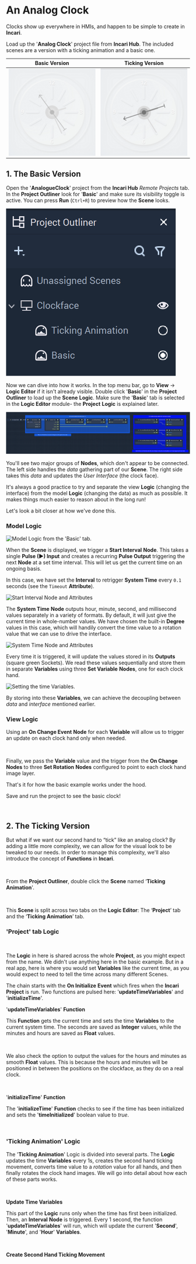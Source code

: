 # An Analog Clock

Clocks show up everywhere in HMIs, and happen to be simple to create in **Incari**.

Load up the '**Analog Clock**' project file from **Incari Hub**. The included scenes are a version with a ticking animation and a basic one.

Basic Version           |  Ticking Version
:-------------------------:|:-------------------------:
![](../.gitbook/assets/basicclock.gif)  |  ![](../.gitbook/assets/tickingclock.gif)

## 1. The Basic Version

Open the '**AnalogueClock**' project from the **Incari Hub** _Remote Projects_ tab. In the **Project Outliner** look for '**Basic**' and make sure its visibility toggle is active. You can press **Run** (`Ctrl+R`) to preview how the **Scene** looks.

![The **Project Outliner** with an active visibility toggle for the '**Basic Scene**'. ](../.gitbook/assets/clockoutliner.png)

Now we can dive into how it works. In the top menu bar, go to **View** -> **Logic Editor** if it isn't already visible. Double click '**Basic**' in the **Project Outliner** to load up the **Scene** **Logic**. Make sure the '**Basic**' tab is selected in the **Logic Editor** module- the **Project** **Logic** is explained later.

![All **Logic** from the '**Basic**' tab in the **Logic Editor**.](../.gitbook/assets/clockbasiclogic.png)

You'll see two major groups of **Nodes**, which don't appear to be connected. The left side handles the _data_ gathering part of our **Scene**. The right side takes this _data_ and updates the _User Interface_ (the clock face).

It's always a good practice to try and separate the view **Logic** (changing the interface) from the model **Logic** (changing the data) as much as possible. It makes things much easier to reason about in the long run!

Let's look a bit closer at how we've done this.

### Model Logic

![Model **Logic** from the 'Basic' tab.]()

When the **Scene** is displayed, we trigger a **Start Interval** **Node**. This takes a single **Pulse (►) Input** and creates a recurring **Pulse Output** triggering the next **Node** at a set time interval. This will let us get the current time on an ongoing basis.

In this case, we have set the **Interval** to retrigger **System Time** every `0.1` seconds (see the `Timeout` **Attribute**).

![Start Interval Node and Attributes]()

The **System Time** **Node** outputs hour, minute, second, and millisecond values separately in a variety of formats. By default, it will just give the current time in whole-number values. We have chosen the built-in **Degree** values in this case, which will handily convert the time value to a rotation value that we can use to drive the interface.

![System Time Node and Attributes]()

Every time it is triggered, it will update the values stored in its **Outputs** (square green Sockets). We read these values sequentially and store them in separate **Variables** using three **Set Variable** **Nodes**, one for each clock hand.

![Setting the time Variables.]()

By storing into these **Variables**, we can achieve the decoupling between _data_ and _interface_ mentioned earlier.

### View Logic

Using an **On Change Event** **Node** for each **Variable** will allow us to trigger an update on each clock hand only when needed. 

![]()

Finally, we pass the **Variable** value and the trigger from the **On Change** **Nodes** to three **Set Rotation** **Nodes** configured to point to each clock hand image layer.

That's it for how the basic example works under the hood.

Save and run the project to see the basic clock!

![]()

## 2. The Ticking Version

But what if we want our second hand to “tick” like an analog clock? By adding a little more complexity, we can allow for the visual look to be tweaked to our needs. In order to manage this complexity, we'll also introduce the concept of **Functions** in **Incari**.

![]()

From the **Project Outliner**, double click the **Scene** named ‘**Ticking Animation**'.

![]()

This **Scene** is split across two tabs on the **Logic Editor**: The ‘**Project**’ tab and the ‘**Ticking Animation**’ tab.

### 'Project' tab Logic

![]()

The **Logic** in here is shared across the whole **Project**, as you might expect from the name. We didn't use anything here in the basic example. But in a real app, here is where you would set **Variables** like the current time, as you would expect to need to tell the time across many different Scenes.

The chain starts with the **On Initialize** **Event** which fires when the **Incari** **Project** is run. Two functions are pulsed here: '**updateTimeVariables**' and '**initializeTime**'.

'**updateTimeVariables**' **Function**

This **Function** gets the current time and sets the time **Variables** to the current system time. The seconds are saved as **Integer** values, while the minutes and hours are saved as **Float** values.

![]()

We also check the option to output the values for the hours and minutes as smooth **Float** values. This is because the hours and minutes will be positioned in between the positions on the clockface, as they do on a real clock.

![]()

'**initializeTime**' **Function**

The '**initializeTime**' **Function** checks to see if the time has been initialized and sets the '**timeInitialized**' boolean value to _true_.  

![]()

### 'Ticking Animation' Logic

The '**Ticking Animation**' Logic is divided into several parts. The **Logic** updates the time **Variables** every 1s, creates the second hand ticking movement, converts time value to a _rotation_ value for all hands, and then finally rotates the clock hand images.  We will go into detail about how each of these parts works.  

![]()

**Update Time Variables**

This part of the **Logic** runs only when the time has first been initialized.  Then, an **Interval** **Node** is triggered.  Every 1 second, the function '**updateTimeVariables**' will run, which will update the current '**Second**', '**Minute**', and '**Hour**' **Variables**.

![]()

**Create Second Hand Ticking Movement**

![]()
